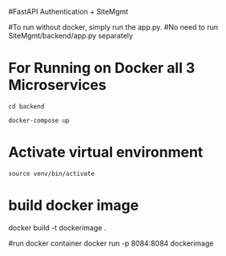 #FastAPI Authentication + SiteMgmt

#To run without docker, simply run the app.py. 
#No need to run SiteMgmt/backend/app.py separately

# For Running on Docker all 3 Microservices
```cd backend```

```docker-compose up```

# Activate virtual environment
```source venv/bin/activate```

# build docker image
docker build -t dockerimage .

#run docker container
docker run -p 8084:8084 dockerimage
